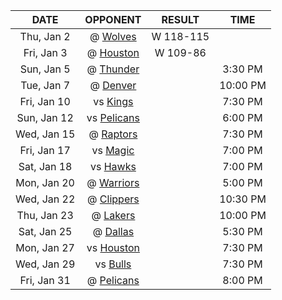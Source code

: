 |    DATE     |            OPPONENT            |  RESULT   |   TIME   |
|:-----------:|:------------------------------:|:---------:|:--------:|
| Thu, Jan 2  |  @ [Wolves](/r/timberwolves)   | W 118-115 |          |
| Fri, Jan 3  |    @ [Houston](/r/rockets)     | W 109-86  |          |
| Sun, Jan 5  |    @ [Thunder](/r/Thunder)     |           | 3:30 PM  |
| Tue, Jan 7  |  @ [Denver](/r/denvernuggets)  |           | 10:00 PM |
| Fri, Jan 10 |      vs [Kings](/r/kings)      |           | 7:30 PM  |
| Sun, Jan 12 | vs [Pelicans](/r/NOLAPelicans) |           | 6:00 PM  |
| Wed, Jan 15 | @ [Raptors](/r/torontoraptors) |           | 7:30 PM  |
| Fri, Jan 17 |  vs [Magic](/r/OrlandoMagic)   |           | 7:00 PM  |
| Sat, Jan 18 |  vs [Hawks](/r/AtlantaHawks)   |           | 7:00 PM  |
| Mon, Jan 20 |   @ [Warriors](/r/warriors)    |           | 5:00 PM  |
| Wed, Jan 22 |  @ [Clippers](/r/LAClippers)   |           | 10:30 PM |
| Thu, Jan 23 |     @ [Lakers](/r/lakers)      |           | 10:00 PM |
| Sat, Jan 25 |    @ [Dallas](/r/Mavericks)    |           | 5:30 PM  |
| Mon, Jan 27 |    vs [Houston](/r/rockets)    |           | 7:30 PM  |
| Wed, Jan 29 |  vs [Bulls](/r/chicagobulls)   |           | 7:30 PM  |
| Fri, Jan 31 | @ [Pelicans](/r/NOLAPelicans)  |           | 8:00 PM  |